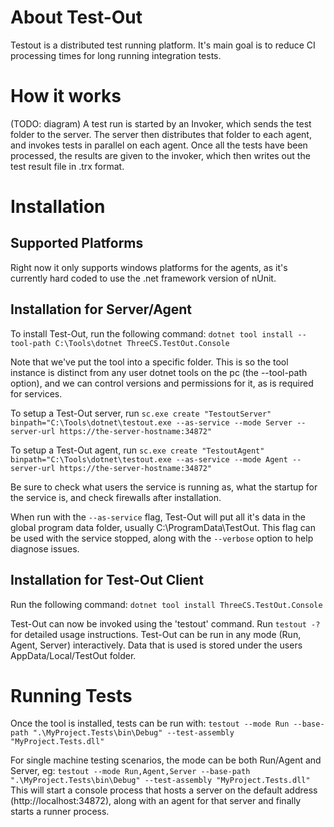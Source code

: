 # About Test-Out
Testout is a distributed test running platform.  It's main goal is to reduce CI processing times for long running integration tests.

# How it works
(TODO: diagram)
A test run is started by an Invoker, which sends the test folder to the server.  The server then distributes that folder to each agent, and invokes tests in parallel on each agent.  Once all the tests have been processed, the results are given to the invoker, which then writes out the test result file in .trx format.

# Installation

## Supported Platforms
Right now it only supports windows platforms for the agents, as it's currently hard coded to use the .net framework version of nUnit.

## Installation for Server/Agent
To install Test-Out, run the following command:
`dotnet tool install --tool-path C:\Tools\dotnet ThreeCS.TestOut.Console`

Note that we've put the tool into a specific folder.  This is so the tool instance is distinct from any user dotnet tools on the pc (the --tool-path option), and we can control versions and permissions for it, as is required for services.

To setup a Test-Out server, run
`sc.exe create "TestoutServer" binpath="C:\Tools\dotnet\testout.exe --as-service --mode Server --server-url https://the-server-hostname:34872"`

To setup a Test-Out agent, run
`sc.exe create "TestoutAgent" binpath="C:\Tools\dotnet\testout.exe --as-service --mode Agent --server-url https://the-server-hostname:34872"`

Be sure to check what users the service is running as, what the startup for the service is, and check firewalls after installation.

When run with the `--as-service` flag, Test-Out will put all it's data in the global program data folder, usually C:\ProgramData\TestOut.  This flag can be used with the service stopped, along with the `--verbose` option to help diagnose issues.

## Installation for Test-Out Client
Run the following command:
`dotnet tool install ThreeCS.TestOut.Console`

Test-Out can now be invoked using the 'testout' command.  Run `testout -?` for detailed usage instructions.
Test-Out can be run in any mode (Run, Agent, Server) interactively.  Data that is used is stored under the users AppData/Local/TestOut folder.

# Running Tests
Once the tool is installed, tests can be run with:
`testout --mode Run --base-path ".\MyProject.Tests\bin\Debug" --test-assembly "MyProject.Tests.dll"`

For single machine testing scenarios, the mode can be both Run/Agent and Server, eg:
`testout --mode Run,Agent,Server --base-path ".\MyProject.Tests\bin\Debug" --test-assembly "MyProject.Tests.dll"`
This will start a console process that hosts a server on the default address (http://localhost:34872), along with an agent for that server and finally starts a runner process.


